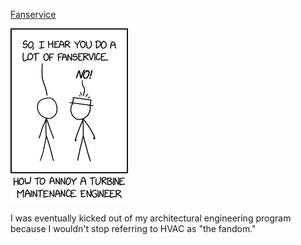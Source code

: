 [Fanservice](https://xkcd.com/2744)

![Fanservice](./random_comic.png)

I was eventually kicked out of my architectural engineering program because I wouldn't stop referring to HVAC as "the fandom."

